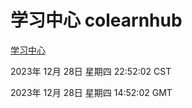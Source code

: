 # 学习中心 colearnhub
[学习中心](http://219.139.199.210:56308/colearnhub/)

2023年 12月 28日 星期四 22:52:02 CST

2023年 12月 28日 星期四 14:52:02 GMT
